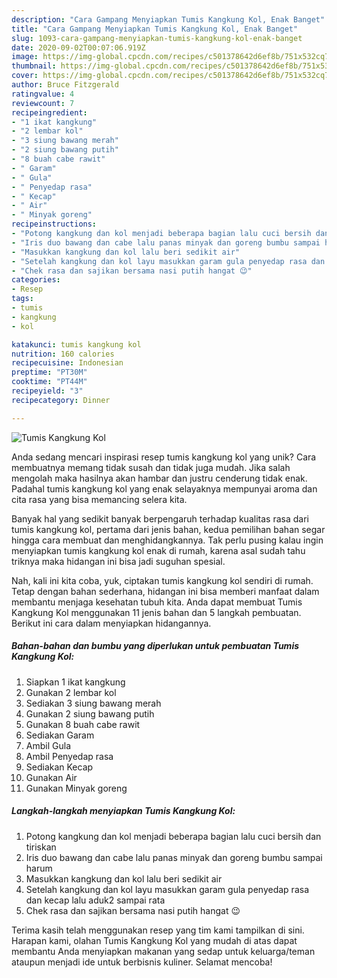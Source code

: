 ```yaml
---
description: "Cara Gampang Menyiapkan Tumis Kangkung Kol, Enak Banget"
title: "Cara Gampang Menyiapkan Tumis Kangkung Kol, Enak Banget"
slug: 1093-cara-gampang-menyiapkan-tumis-kangkung-kol-enak-banget
date: 2020-09-02T00:07:06.919Z
image: https://img-global.cpcdn.com/recipes/c501378642d6ef8b/751x532cq70/tumis-kangkung-kol-foto-resep-utama.jpg
thumbnail: https://img-global.cpcdn.com/recipes/c501378642d6ef8b/751x532cq70/tumis-kangkung-kol-foto-resep-utama.jpg
cover: https://img-global.cpcdn.com/recipes/c501378642d6ef8b/751x532cq70/tumis-kangkung-kol-foto-resep-utama.jpg
author: Bruce Fitzgerald
ratingvalue: 4
reviewcount: 7
recipeingredient:
- "1 ikat kangkung"
- "2 lembar kol"
- "3 siung bawang merah"
- "2 siung bawang putih"
- "8 buah cabe rawit"
- " Garam"
- " Gula"
- " Penyedap rasa"
- " Kecap"
- " Air"
- " Minyak goreng"
recipeinstructions:
- "Potong kangkung dan kol menjadi beberapa bagian lalu cuci bersih dan tiriskan"
- "Iris duo bawang dan cabe lalu panas minyak dan goreng bumbu sampai harum"
- "Masukkan kangkung dan kol lalu beri sedikit air"
- "Setelah kangkung dan kol layu masukkan garam gula penyedap rasa dan kecap lalu aduk2 sampai rata"
- "Chek rasa dan sajikan bersama nasi putih hangat 😉"
categories:
- Resep
tags:
- tumis
- kangkung
- kol

katakunci: tumis kangkung kol 
nutrition: 160 calories
recipecuisine: Indonesian
preptime: "PT30M"
cooktime: "PT44M"
recipeyield: "3"
recipecategory: Dinner

---
```



![Tumis Kangkung Kol](https://img-global.cpcdn.com/recipes/c501378642d6ef8b/751x532cq70/tumis-kangkung-kol-foto-resep-utama.jpg)

Anda sedang mencari inspirasi resep tumis kangkung kol yang unik? Cara membuatnya memang tidak susah dan tidak juga mudah. Jika salah mengolah maka hasilnya akan hambar dan justru cenderung tidak enak. Padahal tumis kangkung kol yang enak selayaknya mempunyai aroma dan cita rasa yang bisa memancing selera kita.



Banyak hal yang sedikit banyak berpengaruh terhadap kualitas rasa dari tumis kangkung kol, pertama dari jenis bahan, kedua pemilihan bahan segar hingga cara membuat dan menghidangkannya. Tak perlu pusing kalau ingin menyiapkan tumis kangkung kol enak di rumah, karena asal sudah tahu triknya maka hidangan ini bisa jadi suguhan spesial.


Nah, kali ini kita coba, yuk, ciptakan tumis kangkung kol sendiri di rumah. Tetap dengan bahan sederhana, hidangan ini bisa memberi manfaat dalam membantu menjaga kesehatan tubuh kita. Anda dapat membuat Tumis Kangkung Kol menggunakan 11 jenis bahan dan 5 langkah pembuatan. Berikut ini cara dalam menyiapkan hidangannya.

<!--inarticleads1-->

##### Bahan-bahan dan bumbu yang diperlukan untuk pembuatan Tumis Kangkung Kol:

1. Siapkan 1 ikat kangkung
1. Gunakan 2 lembar kol
1. Sediakan 3 siung bawang merah
1. Gunakan 2 siung bawang putih
1. Gunakan 8 buah cabe rawit
1. Sediakan  Garam
1. Ambil  Gula
1. Ambil  Penyedap rasa
1. Sediakan  Kecap
1. Gunakan  Air
1. Gunakan  Minyak goreng




<!--inarticleads2-->

##### Langkah-langkah menyiapkan Tumis Kangkung Kol:

1. Potong kangkung dan kol menjadi beberapa bagian lalu cuci bersih dan tiriskan
1. Iris duo bawang dan cabe lalu panas minyak dan goreng bumbu sampai harum
1. Masukkan kangkung dan kol lalu beri sedikit air
1. Setelah kangkung dan kol layu masukkan garam gula penyedap rasa dan kecap lalu aduk2 sampai rata
1. Chek rasa dan sajikan bersama nasi putih hangat 😉




Terima kasih telah menggunakan resep yang tim kami tampilkan di sini. Harapan kami, olahan Tumis Kangkung Kol yang mudah di atas dapat membantu Anda menyiapkan makanan yang sedap untuk keluarga/teman ataupun menjadi ide untuk berbisnis kuliner. Selamat mencoba!
